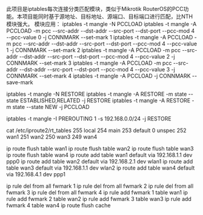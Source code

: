 此项目是iptables每次连接分类匹配模块，类似于Mikrotik RouterOS的PCC功能。本项目能同时基于源地址、目标地址、源端口、目标端口进行匹配，比NTH模块强大。
模块应用：
iptables -t mangle -N PCCLOAD
iptables -t mangle -A PCCLOAD -m pcc --src-addr --dst-addr --src-port --dst-port --pcc-mod 4 --pcc-value 0 -j CONNMARK --set-mark 1
iptables -t mangle -A PCCLOAD -m pcc --src-addr --dst-addr --src-port --dst-port --pcc-mod 4 --pcc-value 1 -j CONNMARK --set-mark 2
iptables -t mangle -A PCCLOAD -m pcc --src-addr --dst-addr --src-port --dst-port --pcc-mod 4 --pcc-value 2 -j CONNMARK --set-mark 3
iptables -t mangle -A PCCLOAD -m pcc --src-addr --dst-addr --src-port --dst-port --pcc-mod 4 --pcc-value 3 -j CONNMARK --set-mark 4
iptables -t mangle -A PCCLOAD -j CONNMARK --save-mark

iptables -t mangle -N RESTORE
iptables -t mangle -A RESTORE -m state --state ESTABLISHED,RELATED -j RESTORE
iptables -t mangle -A RESTORE -m state --state NEW -j PCCLOAD

iptables -t mangle -I PREROUTING 1 -s 192.168.0.0/24 -j RESTORE

cat /etc/iproute2/rt_tables 
255    local
254    main
253    default
0      unspec
252    wan1
251    wan2
250    wan3
249    wan4

ip route flush table wan1
ip route flush table wan2
ip route flush table wan3
ip route flush table wan4
ip route add table wan1 default via 192.168.1.1 dev ppp0
ip route add table wan2 default via 192.168.2.1 dev wlan1
ip route add table wan3 default via 192.168.1.1 dev wlan2
ip route add table wan4 default via 192.168.4.1 dev ppp1

ip rule del from all fwmark 1
ip rule del from all fwmark 2
ip rule del from all fwmark 3
ip rule del from all fwmark 4
ip rule add fwmark 1 table wan1
ip rule add fwmark 2 table wan2
ip rule add fwmark 3 table wan3
ip rule add fwmark 4 table wan4
ip route flush cache

